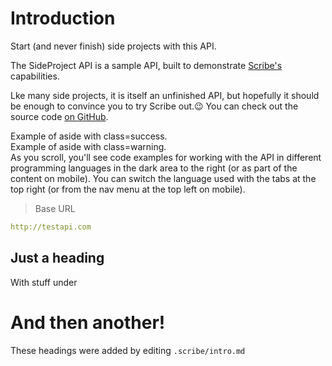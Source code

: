 # Introduction

Start (and never finish) side projects with this API.

The SideProject API is a sample API, built to demonstrate [Scribe's](http://scribe.knuckles.wtf) capabilities.

Lke many side projects, it is itself an unfinished API, but hopefully it should be enough to convince you to try Scribe out.😉 You can check out the source code [on GitHub](https://github.com/knuckleswtf/TheSideProjectAPI/).

<aside class="success">Example of aside with class=success.</aside>
<aside class="warning">Example of aside with class=warning.</aside>

<aside>As you scroll, you'll see code examples for working with the API in different programming languages in the dark area to the right (or as part of the content on mobile).
You can switch the language used with the tabs at the top right (or from the nav menu at the top left on mobile).</aside>

> Base URL

```yaml
http://testapi.com
```

## Just a heading

With stuff under

# And then another!

These headings were added by editing `.scribe/intro.md`
